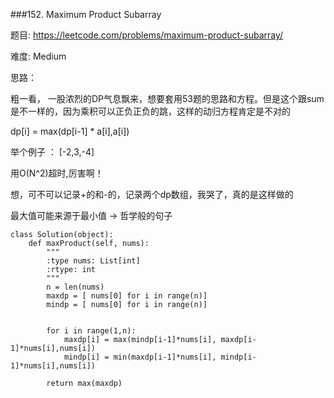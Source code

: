 ###152. Maximum Product Subarray



题目:
<https://leetcode.com/problems/maximum-product-subarray/>


难度:
Medium

思路：

粗一看， 一股浓烈的DP气息飘来，想要套用53题的思路和方程。但是这个跟sum是不一样的，因为乘积可以正负正负的跳，这样的动归方程肯定是不对的

dp[i] = max(dp[i-1] * a[i],a[i])

举个例子 ： [-2,3,-4]


用O(N^2)超时,厉害啊！

想，可不可以记录+的和-的，记录两个dp数组，我哭了，真的是这样做的

最大值可能来源于最小值 -> 哲学般的句子

```
class Solution(object):
    def maxProduct(self, nums):
        """
        :type nums: List[int]
        :rtype: int
        """
        n = len(nums)
        maxdp = [ nums[0] for i in range(n)]
        mindp = [ nums[0] for i in range(n)]


        for i in range(1,n):
        	maxdp[i] = max(mindp[i-1]*nums[i], maxdp[i-1]*nums[i],nums[i])
        	mindp[i] = min(maxdp[i-1]*nums[i], mindp[i-1]*nums[i],nums[i])

        return max(maxdp)
```
